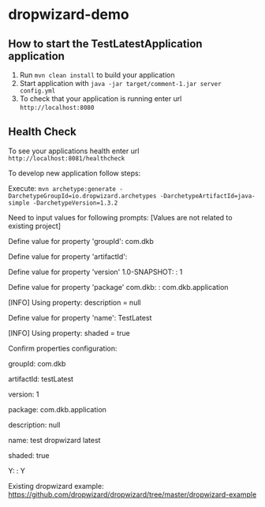 # dropwizard-demo

How to start the TestLatestApplication application
---

1. Run `mvn clean install` to build your application
1. Start application with `java -jar target/comment-1.jar server config.yml`
1. To check that your application is running enter url `http://localhost:8080`

Health Check
---

To see your applications health enter url `http://localhost:8081/healthcheck`


To develop new application follow steps:

Execute:
`mvn archetype:generate -DarchetypeGroupId=io.dropwizard.archetypes -DarchetypeArtifactId=java-simple -DarchetypeVersion=1.3.2`

Need to input values for following prompts:
[Values are not related to existing project]

Define value for property 'groupId': com.dkb

Define value for property 'artifactId': 

Define value for property 'version' 1.0-SNAPSHOT: : 1

Define value for property 'package' com.dkb: : com.dkb.application

[INFO] Using property: description = null

Define value for property 'name': TestLatest

[INFO] Using property: shaded = true

Confirm properties configuration:

groupId: com.dkb

artifactId: testLatest

version: 1

package: com.dkb.application

description: null

name: test dropwizard latest

shaded: true

 Y: : Y



Existing dropwizard example:
https://github.com/dropwizard/dropwizard/tree/master/dropwizard-example
